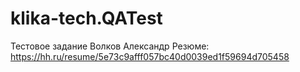 # klika-tech.QATest
Тестовое задание Волков Александр
Резюме: https://hh.ru/resume/5e73c9afff057bc40d0039ed1f59694d705458

